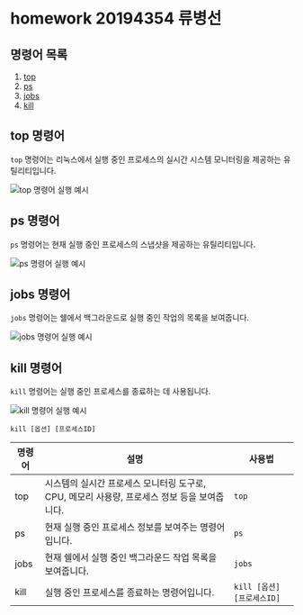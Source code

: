 # homework 20194354 류병선


## 명령어 목록


1. [top](https://terms.naver.com/entry.naver?docId=4125861&cid=59321&categoryId=59321 "top 명령어설명")
2. [ps](https://terms.naver.com/entry.naver?docId=4125773&cid=59321&categoryId=59321 "ps 명령어설명")
3. [jobs](https://terms.naver.com/entry.naver?docId=4125682&cid=59321&categoryId=59321 "jobs 명령어설명")
4. [kill](https://terms.naver.com/entry.naver?docId=4125687&cid=59321&categoryId=59321 "kill 명령어설명")

## top 명령어

`top` 명령어는 리눅스에서 실행 중인 프로세스의 실시간 시스템 모니터링을 제공하는 유틸리티입니다.

![top 명령어 실행 예시](https://search.pstatic.net/common/?src=http%3A%2F%2Fblogfiles.naver.net%2FMjAyMzA0MjVfMjY4%2FMDAxNjgyNDAxMTUzNjQ1.olRPpoZvIcqkn2Oyigqjm3QVCxOKYVv6KO3eFmSGrXEg.hI6AEufHwEkYucJvILBxce4xK-ZLgc-XfLcj5KF0Jl8g.PNG.ks06891%2Fimage.png&type=sc960_832)


## ps 명령어

`ps` 명령어는 현재 실행 중인 프로세스의 스냅샷을 제공하는 유틸리티입니다.

![ps 명령어 실행 예시](https://postfiles.pstatic.net/MjAyMzA0MjVfMjYy/MDAxNjgyNDAxMjc3MTg5.ASKz50XPaVyJN4Tkbggd6rWF0GTi8ym3i5fUttwNrlcg.8CXEJriTwkayowJe98UvV76e6DzN5eblpI-Jdr2LO8Yg.PNG.ks06891/image.png?type=w966)



## jobs 명령어

`jobs` 명령어는 쉘에서 백그라운드로 실행 중인 작업의 목록을 보여줍니다.

![jobs 명령어 실행 예시](https://search.pstatic.net/common/?src=http%3A%2F%2Fblogfiles.naver.net%2FMjAyMjA0MTFfMTMx%2FMDAxNjQ5NjYxNDIwNDMw.zWyMG7HEtmWIk2M0ghXpIaz7ixttnpWoS6VhB2x51Ksg.nSq7OTgHjN9nWn6-MxrydsGNY-sBSSMDskgRJGDzxF0g.JPEG.mcoding777%2F9.JPG&type=sc960_832)



## kill 명령어

`kill` 명령어는 실행 중인 프로세스를 종료하는 데 사용됩니다.

![kill 명령어 실행 예시](https://postfiles.pstatic.net/MjAyMjA0MTFfMTMx/MDAxNjQ5NjYxNDIwNDMw.zWyMG7HEtmWIk2M0ghXpIaz7ixttnpWoS6VhB2x51Ksg.nSq7OTgHjN9nWn6-MxrydsGNY-sBSSMDskgRJGDzxF0g.JPEG.mcoding777/SE-d9c0a84d-1e3b-4a51-99e9-bfec65cc472a.jpg?type=w966)
```shell
kill [옵션] [프로세스ID]

```
| 명령어 | 설명 | 사용법 |
|--------|------|--------|
| top | 시스템의 실시간 프로세스 모니터링 도구로, CPU, 메모리 사용량, 프로세스 정보 등을 보여줍니다. | `top` |
| ps | 현재 실행 중인 프로세스 정보를 보여주는 명령어입니다. | `ps` |
| jobs | 현재 쉘에서 실행 중인 백그라운드 작업 목록을 보여줍니다. | `jobs` |
| kill | 실행 중인 프로세스를 종료하는 명령어입니다. | `kill [옵션] [프로세스ID]` |


